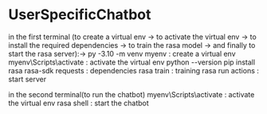 # UserSpecificChatbot

in the first terminal (to create a virtual env -> 
                          to activate the virtual env -> 
                              to install the required dependencies -> 
                                  to train the rasa model ->
                                      and finally to start the rasa server):->
    py -3.10 -m venv myenv : create a virtual env
    myenv\Scripts\activate : activate the virtual env
    python --version
    pip install rasa rasa-sdk requests : dependencies
    rasa train : training
    rasa run actions : start server

in the second terminal(to run the chatbot)
    myenv\Scripts\activate : activate the virtual env
    rasa shell : start the chatbot
